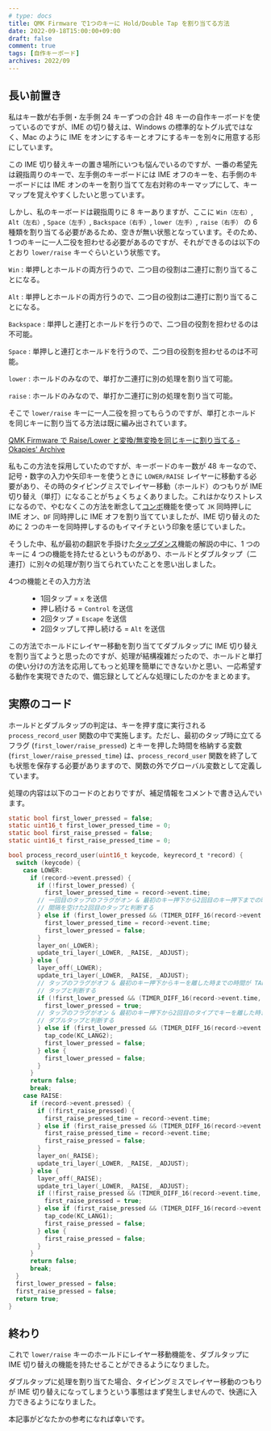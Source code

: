 ```yaml
---
# type: docs
title: QMK Firmware で1つのキーに Hold/Double Tap を割り当てる方法
date: 2022-09-18T15:00:00+09:00
draft: false
comment: true
tags: [自作キーボード]
archives: 2022/09
---
```


## 長い前置き

私はキー数が右手側・左手側 24 キーずつの合計 48 キーの自作キーボードを使っているのですが、IME の切り替えは、Windows の標準的なトグル式ではなく、Mac のように IME をオンにするキーとオフにするキーを別々に用意する形にしています。

この IME 切り替えキーの置き場所にいつも悩んでいるのですが、一番の希望先は親指周りのキーで、左手側のキーボードには IME オフのキーを、右手側のキーボードには IME オンのキーを割り当てて左右対称のキーマップにして、キーマップを覚えやすくしたいと思っています。

しかし、私のキーボードは親指周りに 8 キーありますが、ここに `Win（左右）`, `Alt（左右）`, `Space（左手）`, `Backspace（右手）`, `lower（左手）`, `raise（右手）` の 6 種類を割り当てる必要があるため、空きが無い状態となっています。そのため、1 つのキーに一人二役を担わせる必要があるのですが、それができるのは以下のとおり `lower/raise` キーぐらいという状態です。

`Win`
: 単押しとホールドの両方行うので、二つ目の役割は二連打に割り当てることになる。

`Alt`
: 単押しとホールドの両方行うので、二つ目の役割は二連打に割り当てることになる。

`Backspace`
: 単押しと連打とホールドを行うので、二つ目の役割を担わせるのは不可能。

`Space`
: 単押しと連打とホールドを行うので、二つ目の役割を担わせるのは不可能。

`lower`
: ホールドのみなので、単打か二連打に別の処理を割り当て可能。

`raise`
: ホールドのみなので、単打か二連打に別の処理を割り当て可能。

そこで `lower/raise` キーに一人二役を担ってもらうのですが、単打とホールドを同じキーに割り当てる方法は既に編み出されています。

[QMK Firmware で Raise/Lower と変換/無変換を同じキーに割り当てる - Okapies' Archive](https://okapies.hateblo.jp/entry/2019/02/02/133953)

私もこの方法を採用していたのですが、キーボードのキー数が 48 キーなので、記号・数字の入力や矢印キーを使うときに `LOWER/RAISE` レイヤーに移動する必要があり、その時のタイピングミスでレイヤー移動（ホールド）のつもりが IME 切り替え（単打）になることがちょくちょくありました。これはかなりストレスになるので、やむなくこの方法を断念して[コンボ](https://docs.qmk.fm/#/ja/feature_combo)機能を使って `JK` 同時押しに IME オン、`DF` 同時押しに IME オフを割り当てていましたが、IME 切り替えのために 2 つのキーを同時押しするのもイマイチという印象を感じていました。

そうした中、私が最初の翻訳を手掛けた[タップダンス](https://docs.qmk.fm/#/ja/feature_tap_dance)機能の解説の中に、1 つのキーに 4 つの機能を持たせるというものがあり、ホールドとダブルタップ（二連打）に別々の処理が割り当てられていたことを思い出しました。

<dl>
  <dt>
    4つの機能とその入力方法
  </dt>
  <dd>
    <ul>
      <li> 1回タップ = <code>x</code> を送信</li>
      <li> 押し続ける = <code>Control</code> を送信</li>
      <li> 2回タップ = <code>Escape</code> を送信</li>
      <li> 2回タップして押し続ける = <code>Alt</code> を送信</li>
    </ul>
  </dd>
</dl>

この方法でホールドにレイヤー移動を割り当ててダブルタップに IME 切り替えを割り当てようと思ったのですが、処理が結構複雑だったので、ホールドと単打の使い分けの方法を応用してもっと処理を簡単にできないかと思い、一応希望する動作を実現できたので、備忘録としてどんな処理にしたのかをまとめます。

## 実際のコード

ホールドとダブルタップの判定は、キーを押す度に実行される `process_record_user` 関数の中で実施します。ただし、最初のタップ時に立てるフラグ (`first_lower/raise_pressed`) とキーを押した時間を格納する変数 (`first_lower/raise_pressed_time`) は、`process_record_user` 関数を終了しても状態を保存する必要がありますので、関数の外でグローバル変数として定義しています。

処理の内容は以下のコードのとおりですが、補足情報をコメントで書き込んでいます。

```c
static bool first_lower_pressed = false;
static uint16_t first_lower_pressed_time = 0;
static bool first_raise_pressed = false;
static uint16_t first_raise_pressed_time = 0;

bool process_record_user(uint16_t keycode, keyrecord_t *record) {
  switch (keycode) {
    case LOWER:
      if (record->event.pressed) {
        if (!first_lower_pressed) {
          first_lower_pressed_time = record->event.time;
        // 一回目のタップのフラグがオン & 最初のキー押下から2回目のキー押下までの時間が TAPPING_TERM の2倍超なら
        // 間隔を空けた2回目のタップと判断する
        } else if (first_lower_pressed && (TIMER_DIFF_16(record->event.time, first_lower_pressed_time) > TAPPING_TERM * 2)) {
          first_lower_pressed_time = record->event.time;
          first_lower_pressed = false;
        }
        layer_on(_LOWER);
        update_tri_layer(_LOWER, _RAISE, _ADJUST);
      } else {
        layer_off(_LOWER);
        update_tri_layer(_LOWER, _RAISE, _ADJUST);
        // タップのフラグがオフ & 最初のキー押下からキーを離した時までの時間が TAPPING_TERM 未満なら
        // タップと判断する
        if (!first_lower_pressed && (TIMER_DIFF_16(record->event.time, first_lower_pressed_time) < TAPPING_TERM)) {
          first_lower_pressed = true;
        // タップのフラグがオン & 最初のキー押下から2回目のタイプでキーを離した時までの時間が TAPPING_TERM の2倍以下なら
        // ダブルタップと判断する
        } else if (first_lower_pressed && (TIMER_DIFF_16(record->event.time, first_lower_pressed_time) <= TAPPING_TERM * 2)) {
          tap_code(KC_LANG2);
          first_lower_pressed = false;
        } else {
          first_lower_pressed = false;
        }
      }
      return false;
      break;
    case RAISE:
      if (record->event.pressed) {
        if (!first_raise_pressed) {
          first_raise_pressed_time = record->event.time;
        } else if (first_raise_pressed && (TIMER_DIFF_16(record->event.time, first_raise_pressed_time) > TAPPING_TERM * 2)) {
          first_raise_pressed_time = record->event.time;
          first_raise_pressed = false;
        }
        layer_on(_RAISE);
        update_tri_layer(_LOWER, _RAISE, _ADJUST);
      } else {
        layer_off(_RAISE);
        update_tri_layer(_LOWER, _RAISE, _ADJUST);
        if (!first_raise_pressed && (TIMER_DIFF_16(record->event.time, first_raise_pressed_time) < TAPPING_TERM)) {
          first_raise_pressed = true;
        } else if (first_raise_pressed && (TIMER_DIFF_16(record->event.time, first_raise_pressed_time) <= TAPPING_TERM * 2)) {
          tap_code(KC_LANG1);
          first_raise_pressed = false;
        } else {
          first_raise_pressed = false;
        }
      }
      return false;
      break;
  }
  first_lower_pressed = false;
  first_raise_pressed = false;
  return true;
}
```

## 終わり

これで `lower/raise` キーのホールドにレイヤー移動機能を、ダブルタップに IME 切り替えの機能を持たせることができるようになりました。

ダブルタップに処理を割り当てた場合、タイピングミスでレイヤー移動のつもりが IME 切り替えになってしまうという事態はまず発生しませんので、快適に入力できるようになりました。

本記事がどなたかの参考になれば幸いです。
